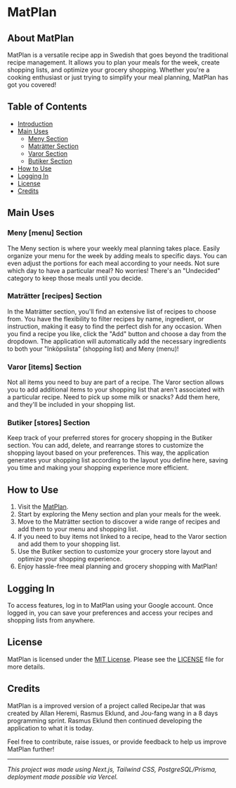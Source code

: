# MatPlan

## About MatPlan

MatPlan is a versatile recipe app in Swedish that goes beyond the traditional recipe management. It allows you to plan your meals for the week, create shopping lists, and optimize your grocery shopping. Whether you're a cooking enthusiast or just trying to simplify your meal planning, MatPlan has got you covered!

## Table of Contents

- [Introduction](#about-matplan)
- [Main Uses](#main-uses)
  - [Meny Section](#meny-section)
  - [Maträtter Section](#maträtter-section)
  - [Varor Section](#varor-section)
  - [Butiker Section](#butiker-section)
- [How to Use](#how-to-use)
- [Logging In](#logging-in)
- [License](#license)
- [Credits](#credits)

## Main Uses

### Meny [menu] Section

The Meny section is where your weekly meal planning takes place. Easily organize your menu for the week by adding meals to specific days. You can even adjust the portions for each meal according to your needs. Not sure which day to have a particular meal? No worries! There's an "Undecided" category to keep those meals until you decide.

### Maträtter [recipes] Section

In the Maträtter section, you'll find an extensive list of recipes to choose from. You have the flexibility to filter recipes by name, ingredient, or instruction, making it easy to find the perfect dish for any occasion. When you find a recipe you like, click the "Add" button and choose a day from the dropdown. The application will automatically add the necessary ingredients to both your "Inköpslista" (shopping list) and Meny (menu)!

### Varor [items] Section

Not all items you need to buy are part of a recipe. The Varor section allows you to add additional items to your shopping list that aren't associated with a particular recipe. Need to pick up some milk or snacks? Add them here, and they'll be included in your shopping list.

### Butiker [stores] Section

Keep track of your preferred stores for grocery shopping in the Butiker section. You can add, delete, and rearrange stores to customize the shopping layout based on your preferences. This way, the application generates your shopping list according to the layout you define here, saving you time and making your shopping experience more efficient.

## How to Use

1. Visit the [MatPlan](https://mat-plan.vercel.app/).
2. Start by exploring the Meny section and plan your meals for the week.
3. Move to the Maträtter section to discover a wide range of recipes and add them to your menu and shopping list.
4. If you need to buy items not linked to a recipe, head to the Varor section and add them to your shopping list.
5. Use the Butiker section to customize your grocery store layout and optimize your shopping experience.
6. Enjoy hassle-free meal planning and grocery shopping with MatPlan!

## Logging In

To access features, log in to MatPlan using your Google account. Once logged in, you can save your preferences and access your recipes and shopping lists from anywhere.

## License

MatPlan is licensed under the [MIT License](https://opensource.org/licenses/MIT).
Please see the [LICENSE](LICENSE) file for more details.

## Credits

MatPlan is a improved version of a project called RecipeJar that was created by Allan Heremi, Rasmus Eklund, and Jou-fang wang in a 8 days programming sprint. Rasmus Eklund then continued developing the application to what it is today.

Feel free to contribute, raise issues, or provide feedback to help us improve MatPlan further!

---

_This project was made using Next.js, Tailwind CSS, PostgreSQL/Prisma, deployment made possible via Vercel._
